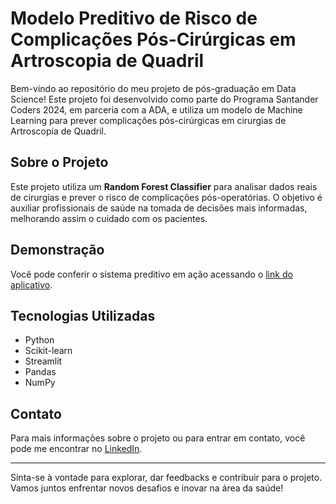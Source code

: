 # Modelo Preditivo de Risco de Complicações Pós-Cirúrgicas em Artroscopia de Quadril

Bem-vindo ao repositório do meu projeto de pós-graduação em Data Science! Este projeto foi desenvolvido como parte do Programa Santander Coders 2024, em parceria com a ADA, e utiliza um modelo de Machine Learning para prever complicações pós-cirúrgicas em cirurgias de Artroscopia de Quadril.

## Sobre o Projeto

Este projeto utiliza um **Random Forest Classifier** para analisar dados reais de cirurgias e prever o risco de complicações pós-operatórias. O objetivo é auxiliar profissionais de saúde na tomada de decisões mais informadas, melhorando assim o cuidado com os pacientes.

## Demonstração

Você pode conferir o sistema preditivo em ação acessando o [link do aplicativo](https://artroquadrilpred.streamlit.app/).

## Tecnologias Utilizadas

- Python
- Scikit-learn
- Streamlit
- Pandas
- NumPy

## Contato

Para mais informações sobre o projeto ou para entrar em contato, você pode me encontrar no [LinkedIn](https://br.linkedin.com/in/drandreluizpfranca).

---

Sinta-se à vontade para explorar, dar feedbacks e contribuir para o projeto. Vamos juntos enfrentar novos desafios e inovar na área da saúde!

